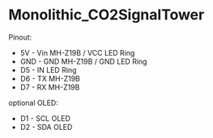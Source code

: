# Monolithic_CO2SignalTower

Pinout:

- 5V  - Vin MH-Z19B / VCC LED Ring
- GND - GND MH-Z19B / GND LED Ring
- D5  - IN LED Ring
- D6  - TX MH-Z19B
- D7  - RX MH-Z19B

optional OLED:
- D1  - SCL OLED
- D2  - SDA OLED

